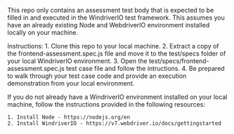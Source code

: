 
This repo only contains an assessment test body that is expected to be filled in and executed in the WindriverIO test framework. This assumes you have an already existing Node and WebdriverIO environment installed locally on your machine. 

Instructions:
    1. Clone this repo to your local machine.
    2. Extract a copy of the frontend-assessment.spec.js file and move it to the test/specs folder of your local WindriverIO  environment.
    3. Open the test/specs/frontend-assessment.spec.js test case file and follow the intructions.
    4. Be prepared to walk through your test case code and provide an execution demonstration from your local environment.

If you do not already have a WindriverIO environment installed on your local machine, follow the instructions provided in the following resources:

    1. Install Node - https://nodejs.org/en
    2. Install WindriverIO - https://v7.webdriver.io/docs/gettingstarted